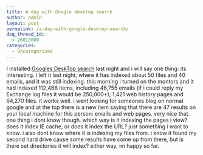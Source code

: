 ```yaml
---
title: A day with Google desktop search
author: admin
layout: post
permalink: /a-day-with-google-desktop-search/
dsq_thread_id:
  - 26013000
categories:
  - Uncategorized
---
```

I installed [Googles DeskTop search][1] last night and i will say one thing: its interesting. i left it last night, where it has indexed about 50 files and 40 emails, and it was still indexing. this morning i turned on the montors and it had indexed 112,466 items, including 46,755 emails (if i could reply my Exchange log files it would be 250,000+), 1,421 web history pages and 64,270 files. it works well. i went looking for someones blog on normal google and at the top there is a new item saying that there are 47 results on your local machine for this person: emails and web pages. very nice that. one thing i dont know though. which way is it indexing the pages i view? does it index IE cache, or does it index the URL? just something i want to know. i also dont know where it is indexing my files from. i know it found my second hard drive cause some results have come up from there, but is there set directories it will index? either way, im happy so far.

 [1]: http://desktop.google.com/